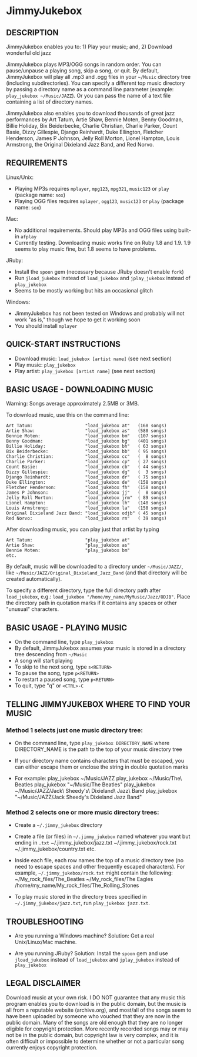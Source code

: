 # JimmyJukebox

## DESCRIPTION

JimmyJukebox enables you to: 1) Play your music; and, 2) Download wonderful old jazz

JimmyJukebox plays MP3/OGG songs in random order. You can pause/unpause a playing song, skip a song, or quit. By default, JimmyJukebox will play all .mp3 and .ogg files in your `~/Music` directory tree (including subdirectories). You can specify a different top music directory by passing a directory name as a command line parameter (example: `play_jukebox ~/Music/JAZZ`). Or you can pass the name of a text file containing a list of directory names.

JimmyJukebox also enables you to download thousands of great jazz performances by Art Tatum, Artie Shaw, Bennie Moten, Benny Goodman, Billie Holiday, Bix Beiderbecke, Charlie Christian, Charlie Parker, Count Basie, Dizzy Gillespie, Django Reinhardt, Duke Ellington, Fletcher Henderson, James P Johnson, Jelly Roll Morton, Lionel Hampton, Louis Armstrong, the Original Dixieland Jazz Band, and Red Norvo.

## REQUIREMENTS

Linux/Unix:

- Playing MP3s requires `mplayer`, `mpg123`, `mpg321`, `music123` or `play` (package name: `sox`)
- Playing OGG files requires `mplayer`, `ogg123`, `music123` or `play` (package name: `sox`)

Mac:

- No additional requirements. Should play MP3s and OGG files using built-in `afplay`
- Currently testing. Downloading music works fine on Ruby 1.8 and 1.9. 1.9 seems to play music fine, but 1.8 seems to have problems.

JRuby:

- Install the `spoon` gem (necessary because JRuby doesn't enable `fork`)
- Run `jload_jukebox` instead of `load_jukebox` and `jplay_jukebox` instead of `play_jukebox`
- Seems to be mostly working but hits an occasional glitch

Windows:

- JimmyJukebox has not been tested on Windows and probably will not work "as is," though we hope to get it working soon
- You should install `mplayer`

## QUICK-START INSTRUCTIONS

- Download music: `load_jukebox [artist name]` (see next section)
- Play music: `play_jukebox`
- Play artist: `play_jukebox [artist name]` (see next section)

## BASIC USAGE - DOWNLOADING MUSIC

Warning: Songs average approximately 2.5MB or 3MB.

To download music, use this on the command line:

    Art Tatum:                    "load_jukebox at"   (168 songs)
    Artie Shaw:                   "load_jukebox as"   (580 songs)
    Bennie Moten:                 "load_jukebox bm"   (107 songs)
    Benny Goodman:                "load_jukebox bg"   (401 songs)
    Billie Holiday:               "load_jukebox bh"   ( 63 songs)
    Bix Beiderbecke:              "load_jukebox bb"   ( 95 songs)
    Charlie Christian:            "load_jukebox cc"   (  8 songs)
    Charlie Parker:               "load_jukebox cp"   ( 27 songs)
    Count Basie:                  "load_jukebox cb"   ( 44 songs)
    Dizzy Gillespie:              "load_jukebox dg"   (  3 songs)
    Django Reinhardt:             "load_jukebox dr"   ( 75 songs)
    Duke Ellington:               "load_jukebox de"   (158 songs)
    Fletcher Henderson:           "load_jukebox fh"   (158 songs)
    James P Johnson:              "load_jukebox jj"   (  8 songs)
    Jelly Roll Morton:            "load_jukebox jrm"  ( 89 songs)
    Lionel Hampton:               "load_jukebox lh"   (148 songs)
    Louis Armstrong:              "load_jukebox la"   (150 songs)
    Original Dixieland Jazz Band: "load_jukebox odjb" ( 45 songs)
    Red Norvo:                    "load_jukebox rn"   ( 39 songs)

After downloading music, you can play just that artist by typing

    Art Tatum:                    "play_jukebox at"
    Artie Shaw:                   "play_jukebox as"
    Bennie Moten:                 "play_jukebox bm"
    etc.

By default, music will be downloaded to a directory under `~/Music/JAZZ/`, like `~/Music/JAZZ/Original_Dixieland_Jazz_Band` (and that directory will be created automatically).

To specify a different directory, type the full directory path after `load_jukebox`, e.g.: `load_jukebox "/home/my_name/MyMusic/Jazz/ODJB"`. Place the directory path in quotation marks if it contains any spaces or other "unusual" characters.

## BASIC USAGE - PLAYING MUSIC

- On the command line, type `play_jukebox`
- By default, JimmyJukebox assumes your music is stored in a directory tree descending from `~/Music`
- A song will start playing
- To skip to the next song, type `s<RETURN>`
- To pause the song, type `p<RETURN>`
- To restart a paused song, type `p<RETURN>`
- To quit, type "q<RETURN>" or `<CTRL>-C`

## TELLING JIMMYJUKEBOX WHERE TO FIND YOUR MUSIC

### Method 1 selects just one music directory tree:

- On the command line, type `play_jukebox DIRECTORY_NAME` where DIRECTORY_NAME is the path to the top of your music directory tree

- If your directory name contains characters that must be escaped, you can either escape them or enclose the string in double quotation marks

- For example:
    play_jukebox ~/Music/JAZZ
    play_jukebox ~/Music/The\ Beatles
    play_jukebox "~/Music/The Beatles"
    play_jukebox ~/Music/JAZZ/Jack\ Sheedy\'s\ Dixieland\ Jazz\ Band
    play_jukebox "~/Music/JAZZ/Jack Sheedy's Dixieland Jazz Band"

### Method 2 selects one or more music directory trees:

- Create a `~/.jimmy_jukebox` directory

- Create a file (or files) in `~/.jimmy_jukebox` named whatever you want but ending in `.txt`
    ~/.jimmy_jukebox/jazz.txt
    ~/.jimmy_jukebox/rock.txt
    ~/.jimmy_jukebox/country.txt
    etc.

- Inside each file, each row names the top of a music directory tree (no need to escape spaces and other frequently escaped characters). For example, `~/.jimmy_jukebox/rock.txt` might contain the following:
    ~/My_rock_files/The_Beatles
    ~/My_rock_files/The Eagles
    /home/my_name/My_rock_files/The_Rolling_Stones

- To play music stored in the directory trees specified in `~/.jimmy_jukebox/jazz.txt`, run `play_jukebox jazz.txt`.

## TROUBLESHOOTING

- Are you running a Windows machine? Solution: Get a real Unix/Linux/Mac machine.

- Are you running JRuby? Solution: Install the `spoon` gem and use `jload_jukebox` instead of `load_jukebox` and `jplay_jukebox` instead of `play_jukebox`

## LEGAL DISCLAIMER

Download music at your own risk. I DO NOT guarantee that any music this program enables you to download is in the public domain, but the music is all from a reputable website (archive.org), and most/all of the songs seem to have been uploaded by someone who vouched that they are now in the public domain. Many of the songs are old enough that they are no longer eligible for copyright protection. More recently recorded songs may or may not be in the public domain, but copyright law is very complex, and it is often difficult or impossible to determine whether or not a particular song currently enjoys copyright protection.

